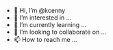 - 👋 Hi, I’m @kcenny
- 👀 I’m interested in ...
- 🌱 I’m currently learning ...
- 💞️ I’m looking to collaborate on ...
- 📫 How to reach me ...

<!---
kcenny/kcenny is a ✨ special ✨ repository because its `README.md` (this file) appears on your GitHub profile.
You can click the Preview link to take a look at your changes.
--->
